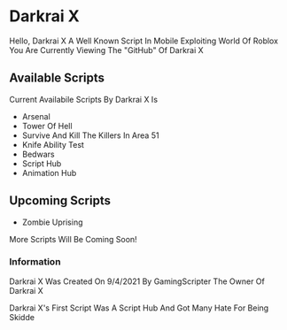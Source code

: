 # Darkrai X

Hello, Darkrai X A Well Known Script In Mobile Exploiting World Of Roblox
You Are Currently Viewing The "GitHub" Of Darkrai X

## Available Scripts

Current Availabile Scripts By Darkrai X Is

* Arsenal
* Tower Of Hell
* Survive And Kill The Killers In Area 51
* Knife Ability Test
* Bedwars
* Script Hub
* Animation Hub

## Upcoming Scripts

* Zombie Uprising

More Scripts Will Be Coming Soon!

### Information

Darkrai X Was Created On 9/4/2021 By GamingScripter The Owner Of Darkrai X


Darkrai X's First Script Was A Script Hub And Got Many Hate For Being Skidde
